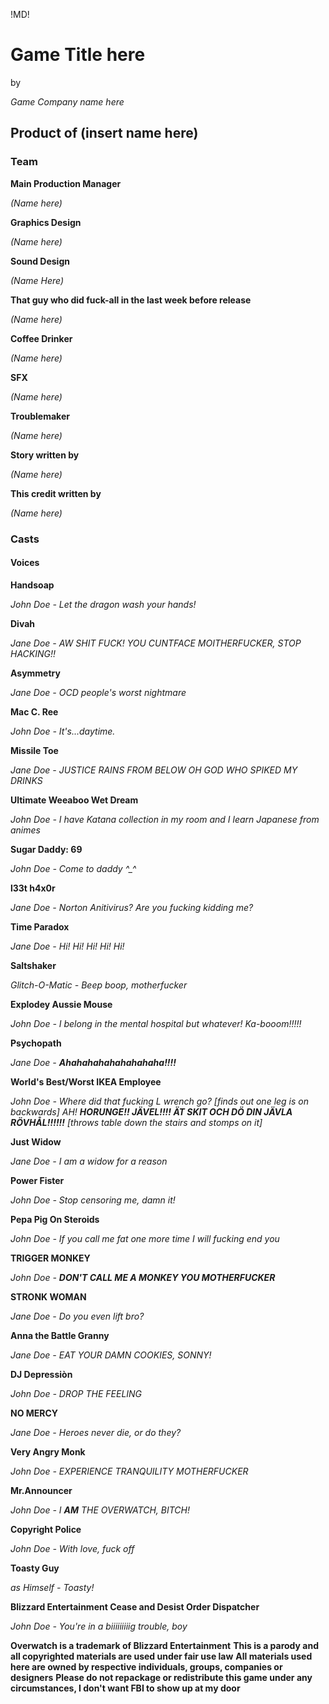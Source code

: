 !MD!
# Game Title here
by 

*Game Company name here*



## Product of (insert name here)

### Team

**Main Production Manager**

*(Name here)*


**Graphics Design**

*(Name here)*


**Sound Design**

*(Name Here)*


**That guy who did fuck-all in the last week before release**

*(Name here)*


**Coffee Drinker**

*(Name here)*


**SFX**

*(Name here)*


**Troublemaker**

*(Name here)*


**Story written by**

*(Name here)*


**This credit written by**

*(Name here)*


### Casts

#### Voices

**Handsoap**

*John Doe*
*- Let the dragon wash your hands!*


**Divah**

*Jane Doe*
*- AW SHIT FUCK! YOU CUNTFACE MOITHERFUCKER, STOP HACKING!!*


**Asymmetry**

*Jane Doe*
*- OCD people's worst nightmare*


**Mac C. Ree**

*John Doe*
*- It's...daytime.*


**Missile Toe**

*Jane Doe*
*- JUSTICE RAINS FROM BELOW OH GOD WHO SPIKED MY DRINKS*


**Ultimate Weeaboo Wet Dream**

*John Doe*
*- I have Katana collection in my room and I learn Japanese from animes*


**Sugar Daddy: 69**

*John Doe*
*- Come to daddy ^_^*

**l33t h4x0r**

*Jane Doe*
*- Norton Anitivirus? Are you fucking kidding me?*

**Time Paradox**

*Jane Doe*
*- Hi! Hi! Hi! Hi! Hi!*


**Saltshaker**

*Glitch-O-Matic*
*- Beep boop, motherfucker*


**Explodey Aussie Mouse**

*John Doe*
*- I belong in the mental hospital but whatever! Ka-booom!!!!!*


**Psychopath**

*Jane Doe*
*- __Ahahahahahahahahaha!!!!__*


**World's Best/Worst IKEA Employee**

*John Doe*
*- Where did that fucking L wrench go? [finds out one leg is on backwards] AH! __HORUNGE!! JÄVEL!!!! ÄT SKIT OCH DÖ DIN JÄVLA RÖVHÅL!!!!!!__ [throws table down the stairs and stomps on it]*


**Just Widow**

*Jane Doe*
*- I am a widow for a reason*


**Power Fister**

*John Doe*
*- Stop censoring me, damn it!*


**Pepa Pig On Steroids**

*John Doe*
*- If you call me fat one more time I will fucking end you*


**TRIGGER MONKEY**

*John Doe*
*- __DON'T CALL ME A MONKEY YOU MOTHERFUCKER__*


**STRONK WOMAN**

*Jane Doe*
*- Do you even lift bro?*


**Anna the Battle Granny**

*Jane Doe*
*- EAT YOUR DAMN COOKIES, SONNY!*


**DJ Depressiòn**

*John Doe*
*- DROP THE FEELING*


**NO MERCY**

*Jane Doe*
*- Heroes never die, or do they?*


**Very Angry Monk**

*John Doe*
*- EXPERIENCE TRANQUILITY MOTHERFUCKER*


**Mr.Announcer**

*John Doe*
*- I __AM__ THE OVERWATCH, BITCH!*


**Copyright Police**

*John Doe*
*- With love, fuck off*


**Toasty Guy**

*as Himself*
*- Toasty!*


**Blizzard Entertainment Cease and Desist Order Dispatcher**

*John Doe*
*- You're in a biiiiiiiiig trouble, boy*


**Overwatch is a trademark of Blizzard Entertainment**
**This is a parody and all copyrighted materials are used under fair use law**
**All materials used here are owned by respective individuals, groups, companies or designers**
**Please do not repackage or redistribute this game under any circumstances, I don't want FBI to show up at my door**
